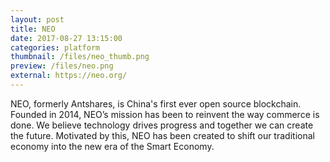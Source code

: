 ```yaml
---
layout: post
title: NEO
date: 2017-08-27 13:15:00
categories: platform
thumbnail: /files/neo_thumb.png
preview: /files/neo.png
external: https://neo.org/
---
```

NEO, formerly Antshares, is China's first ever open source blockchain. Founded in 2014, NEO’s mission has been to reinvent the way commerce is done. We believe technology drives progress and together we can create the future. Motivated by this, NEO has been created to shift our traditional economy into the new era of the Smart Economy.
